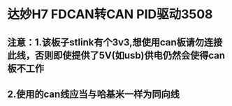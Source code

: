 # 达妙H7 FDCAN转CAN PID驱动3508
## 注意：1.该板子stlink有个3v3,想使用can板请勿连接此线，否则即使提供了5V(如usb)供电仍然会使得can板不工作
## 2.使用的can线应当与哈基米一样为同向线
